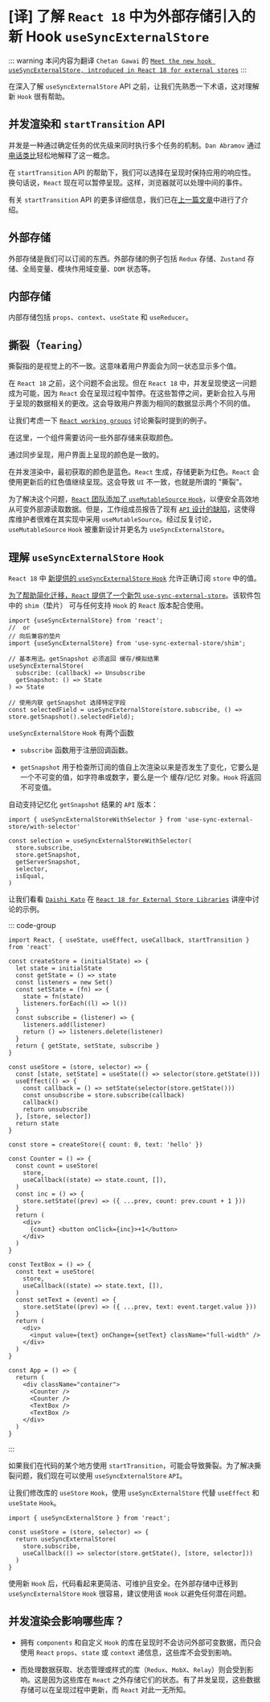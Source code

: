 # [译] 了解 `React 18` 中为外部存储引入的新 Hook `useSyncExternalStore`

<!-- prettier-ignore-start -->
::: warning 
本问内容为翻译 `Chetan Gawai` 的 [`Meet the new hook useSyncExternalStore, introduced in React 18 for external stores`](https://blog.saeloun.com/2021/12/30/react-18-useSyncExternalStore-api/#external-store)
:::
<!-- prettier-ignore-end -->

在深入了解 `useSyncExternalStore` API 之前，让我们先熟悉一下术语，这对理解新 `Hook` 很有帮助。

## 并发渲染和 `startTransition` API

并发是一种通过确定任务的优先级来同时执行多个任务的机制。`Dan Abramov` 通过[电话类比](https://github.com/reactwg/react-18/discussions/46#discussioncomment-846786)轻松地解释了这一概念。

在 `startTransition` API 的帮助下，我们可以选择在呈现时保持应用的响应性。换句话说，`React` 现在可以暂停呈现。这样，浏览器就可以处理中间的事件。

有关 `startTransition` API 的更多详细信息，我们已在[上一篇文章](https://blog.saeloun.com/2021/09/09/react-18-introduces-startTransition-api/)中进行了介绍。

## 外部存储

外部存储是我们可以订阅的东西。外部存储的例子包括 `Redux` 存储、`Zustand` 存储、全局变量、模块作用域变量、`DOM` 状态等。

## 内部存储

内部存储包括 `props`、`context`、`useState` 和 `useReducer`。

## 撕裂（`Tearing`）

撕裂指的是视觉上的不一致。这意味着用户界面会为同一状态显示多个值。

在 `React 18` 之前，这个问题不会出现。但在 `React 18` 中，并发呈现使这一问题成为可能，因为 `React` 会在呈现过程中暂停。在这些暂停之间，更新会拉入与用于呈现的数据相关的更改。这会导致用户界面为相同的数据显示两个不同的值。

让我们考虑一下 [`React working groups`](https://github.com/reactwg/react-18/discussions/69) 讨论撕裂时提到的例子。

在这里，一个组件需要访问一些外部存储来获取颜色。

通过同步呈现，用户界面上呈现的颜色是一致的。

<ZoomImg src="/rendering_before_react_18.png" style="width: 100%;"  />

在并发渲染中，最初获取的颜色是蓝色。`React` 生成，存储更新为红色。`React` 会使用更新后的红色值继续呈现。这会导致 `UI` 不一致，也就是所谓的 "撕裂"。

<ZoomImg src="/concurrent_rendering_react_18.png" style="width: 100%;"  />

为了解决这个问题，[`React` 团队添加了 `useMutableSource` `Hook`](https://github.com/reactjs/rfcs/blob/main/text/0147-use-mutable-source.md)，以便安全高效地从可变外部源读取数据。但是，工作组成员报告了现有 [`API` 设计的缺陷](https://github.com/reactwg/react-18/discussions/84)，这使得库维护者很难在其实现中采用 `useMutableSource`。经过反复讨论，`useMutableSource` `Hook` 被重新设计并更名为 `useSyncExternalStore`。

## 理解 `useSyncExternalStore` `Hook`

`React 18` 中 [新提供的 `useSyncExternalStore` `Hook`](https://github.com/reactwg/react-18/discussions/86) 允许正确订阅 `store` 中的值。

[为了帮助简化迁移，`React` 提供了一个新包 `use-sync-external-store`](https://www.npmjs.com/package/use-sync-external-store)。该软件包中的 `shim`（垫片） 可与任何支持 `Hook` 的 `React` 版本配合使用。

```js:line-numbers
import {useSyncExternalStore} from 'react';
//  or
// 向后兼容的垫片
import {useSyncExternalStore} from 'use-sync-external-store/shim';

// 基本用法。getSnapshot 必须返回 缓存/模拟结果
useSyncExternalStore(
  subscribe: (callback) => Unsubscribe
  getSnapshot: () => State
) => State

// 使用内联 getSnapshot 选择特定字段
const selectedField = useSyncExternalStore(store.subscribe, () => store.getSnapshot().selectedField);
```

`useSyncExternalStore` `Hook` 有两个函数

- `subscribe` 函数用于注册回调函数。

- `getSnapshot` 用于检查所订阅的值自上次渲染以来是否发生了变化，它要么是一个不可变的值，如字符串或数字，要么是一个 缓存/记忆 对象。`Hook` 将返回不可变值。

自动支持记忆化 `getSnapshot` 结果的 `API` 版本：

```js:line-numbers
import { useSyncExternalStoreWithSelector } from 'use-sync-external-store/with-selector'

const selection = useSyncExternalStoreWithSelector(
  store.subscribe,
  store.getSnapshot,
  getServerSnapshot,
  selector,
  isEqual,
)
```

让我们看看 [`Daishi Kato`](https://twitter.com/dai_shi) 在 [`React 18 for External Store Libraries`](https://www.youtube.com/watch?t=694&v=oPfSC5bQPR8&feature=youtu.be) 讲座中讨论的示例。

::: code-group

```js:line-numbers {19,21,22,23,24} [library code]
import React, { useState, useEffect, useCallback, startTransition } from 'react'

const createStore = (initialState) => {
  let state = initialState
  const getState = () => state
  const listeners = new Set()
  const setState = (fn) => {
    state = fn(state)
    listeners.forEach((l) => l())
  }
  const subscribe = (listener) => {
    listeners.add(listener)
    return () => listeners.delete(listener)
  }
  return { getState, setState, subscribe }
}

const useStore = (store, selector) => {
  const [state, setState] = useState(() => selector(store.getState()))
  useEffect(() => {
    const callback = () => setState(selector(store.getState()))
    const unsubscribe = store.subscribe(callback)
    callback()
    return unsubscribe
  }, [store, selector])
  return state
}
```

```jsx:line-numbers [Application code]
const store = createStore({ count: 0, text: 'hello' })

const Counter = () => {
  const count = useStore(
    store,
    useCallback((state) => state.count, []),
  )
  const inc = () => {
    store.setState((prev) => ({ ...prev, count: prev.count + 1 }))
  }
  return (
    <div>
      {count} <button onClick={inc}>+1</button>
    </div>
  )
}

const TextBox = () => {
  const text = useStore(
    store,
    useCallback((state) => state.text, []),
  )
  const setText = (event) => {
    store.setState((prev) => ({ ...prev, text: event.target.value }))
  }
  return (
    <div>
      <input value={text} onChange={setText} className="full-width" />
    </div>
  )
}

const App = () => {
  return (
    <div className="container">
      <Counter />
      <Counter />
      <TextBox />
      <TextBox />
    </div>
  )
}
```

:::

<ZoomImg src="/use_sync_external_store.gif" width="326"  />

如果我们在代码的某个地方使用 `startTransition`，可能会导致撕裂。为了解决撕裂问题，我们现在可以使用 `useSyncExternalStore` `API`。

让我们修改库的 `useStore` `Hook`，使用 `useSyncExternalStore` 代替 `useEffect` 和 `useState` `Hook`。

```js:line-numbers {5,6}
import { useSyncExternalStore } from 'react';

const useStore = (store, selector) => {
  return useSyncExternalStore(
    store.subscribe,
    useCallback(() => selector(store.getState(), [store, selector]))
  )
}
```

使用新 `Hook` 后，代码看起来更简洁、可维护且安全。在外部存储中迁移到 `useSyncExternalStore` `Hook` 很容易，建议使用该 `Hook` 以避免任何潜在问题。

## 并发渲染会影响哪些库？

- 拥有 `components` 和自定义 `Hook` 的库在呈现时不会访问外部可变数据，而只会使用 `React` `props`、`state` 或 `context` 递信息，这些库不会受到影响。

- 而处理数据获取、状态管理或样式的库（`Redux`、`MobX`、`Relay`）则会受到影响。这是因为这些库在 `React` 之外存储它们的状态。有了并发呈现，这些数据存储可以在呈现过程中更新，而 `React` 对此一无所知。
